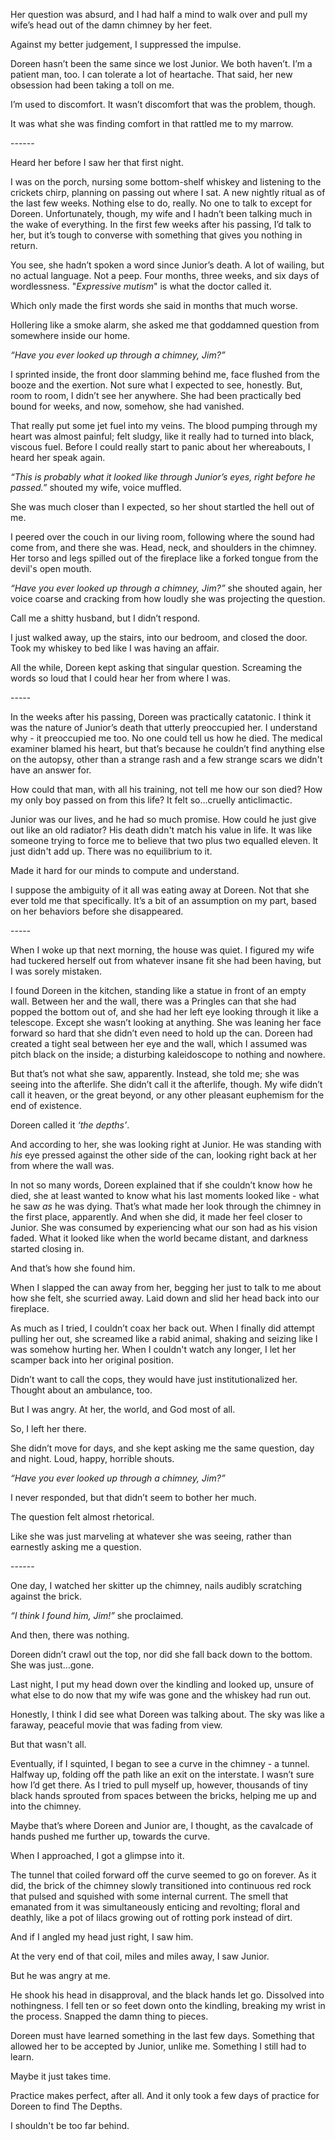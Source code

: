 Her question was absurd, and I had half a mind to walk over and pull my wife’s head out of the damn chimney by her feet. 

Against my better judgement, I suppressed the impulse.

Doreen hasn’t been the same since we lost Junior. We both haven’t. I’m a patient man, too. I can tolerate a lot of heartache. That said, her new obsession had been taking a toll on me. 

I’m used to discomfort. It wasn’t discomfort that was the problem, though. 

It was what she was finding comfort in that rattled me to my marrow.

\------

Heard her before I saw her that first night.

I was on the porch, nursing some bottom-shelf whiskey and listening to the crickets chirp, planning on passing out where I sat. A new nightly ritual as of the last few weeks. Nothing else to do, really. No one to talk to except for Doreen. Unfortunately, though, my wife and I hadn’t been talking much in the wake of everything. In the first few weeks after his passing, I’d talk to her, but it’s tough to converse with something that gives you nothing in return.

You see, she hadn’t spoken a word since Junior’s death. A lot of wailing, but no actual language. Not a peep. Four months, three weeks, and six days of wordlessness. "*Expressive mutism*" is what the doctor called it.

Which only made the first words she said in months that much worse. 

Hollering like a smoke alarm, she asked me that goddamned question from somewhere inside our home.

*“Have you ever looked up through a chimney, Jim?”*

I sprinted inside, the front door slamming behind me, face flushed from the booze and the exertion. Not sure what I expected to see, honestly. But, room to room, I didn’t see her anywhere. She had been practically bed bound for weeks, and now, somehow, she had vanished. 

That really put some jet fuel into my veins. The blood pumping through my heart was almost painful; felt sludgy, like it really had to turned into black, viscous fuel. Before I could really start to panic about her whereabouts, I heard her speak again.

*“This is probably what it looked like through Junior’s eyes, right before he passed.”* shouted my wife, voice muffled.

She was much closer than I expected, so her shout startled the hell out of me.

I peered over the couch in our living room, following where the sound had come from, and there she was. Head, neck, and shoulders in the chimney. Her torso and legs spilled out of the fireplace like a forked tongue from the devil's open mouth.

*“Have you ever looked up through a chimney, Jim?”* she shouted again, her voice coarse and cracking from how loudly she was projecting the question.

Call me a shitty husband, but I didn’t respond. 

I just walked away, up the stairs, into our bedroom, and closed the door. Took my whiskey to bed like I was having an affair.

All the while, Doreen kept asking that singular question. Screaming the words so loud that I could hear her from where I was.

\-----

In the weeks after his passing, Doreen was practically catatonic. I think it was the nature of Junior’s death that utterly preoccupied her. I understand why - it preoccupied me too. No one could tell us how he died. The medical examiner blamed his heart, but that’s because he couldn’t find anything else on the autopsy, other than a strange rash and a few strange scars we didn't have an answer for. 

How could that man, with all his training, not tell me how our son died? How my only boy passed on from this life? It felt so…cruelly anticlimactic. 

Junior was our lives, and he had so much promise. How could he just give out like an old radiator? His death didn't match his value in life. It was like someone trying to force me to believe that two plus two equalled eleven. It just didn't add up. There was no equilibrium to it. 

Made it hard for our minds to compute and understand.

I suppose the ambiguity of it all was eating away at Doreen. Not that she ever told me that specifically. It’s a bit of an assumption on my part, based on her behaviors before she disappeared. 

\-----

When I woke up that next morning, the house was quiet. I figured my wife had tuckered herself out from whatever insane fit she had been having, but I was sorely mistaken. 

I found Doreen in the kitchen, standing like a statue in front of an empty wall. Between her and the wall, there was a Pringles can that she had popped the bottom out of, and she had her left eye looking through it like a telescope. Except she wasn’t looking at anything. She was leaning her face forward so hard that she didn’t even need to hold up the can. Doreen had created a tight seal between her eye and the wall, which I assumed was pitch black on the inside; a disturbing kaleidoscope to nothing and nowhere.

But that’s not what she saw, apparently. Instead, she told me; she was seeing into the afterlife. She didn’t call it the afterlife, though. My wife didn’t call it heaven, or the great beyond, or any other pleasant euphemism for the end of existence.

Doreen called it *‘the depths’*.

And according to her, she was looking right at Junior. He was standing with *his* eye pressed against the other side of the can, looking right back at her from where the wall was.

In not so many words, Doreen explained that if she couldn’t know how he died, she at least wanted to know what his last moments looked like - what he saw *as* he was dying. That’s what made her look through the chimney in the first place, apparently. And when she did, it made her feel closer to Junior. She was consumed by experiencing what our son had as his vision faded. What it looked like when the world became distant, and darkness started closing in.

And that’s how she found him.

When I slapped the can away from her, begging her just to talk to me about how she felt, she scurried away. Laid down and slid her head back into our fireplace.

As much as I tried, I couldn’t coax her back out. When I finally did attempt pulling her out, she screamed like a rabid animal, shaking and seizing like I was somehow hurting her. When I couldn't watch any longer, I let her scamper back into her original position.

Didn’t want to call the cops, they would have just institutionalized her. Thought about an ambulance, too. 

But I was angry. At her, the world, and God most of all.

So, I left her there. 

She didn’t move for days, and she kept asking me the same question, day and night. Loud, happy, horrible shouts. 

*“Have you ever looked up through a chimney, Jim?”*

I never responded, but that didn’t seem to bother her much.

The question felt almost rhetorical. 

Like she was just marveling at whatever she was seeing, rather than earnestly asking me a question.

\------

One day, I watched her skitter up the chimney, nails audibly scratching against the brick.

*“I think I found him, Jim!”* she proclaimed.

And then, there was nothing. 

Doreen didn’t crawl out the top, nor did she fall back down to the bottom. She was just…gone.

Last night, I put my head down over the kindling and looked up, unsure of what else to do now that my wife was gone and the whiskey had run out.

Honestly, I think I did see what Doreen was talking about. The sky was like a faraway, peaceful movie that was fading from view.

But that wasn't all. 

Eventually, if I squinted, I began to see a curve in the chimney - a tunnel. Halfway up, folding off the path like an exit on the interstate. I wasn’t sure how I’d get there. As I tried to pull myself up, however, thousands of tiny black hands sprouted from spaces between the bricks, helping me up and into the chimney.

Maybe that’s where Doreen and Junior are, I thought, as the cavalcade of hands pushed me further up, towards the curve.

When I approached, I got a glimpse into it. 

The tunnel that coiled forward off the curve seemed to go on forever. As it did, the brick of the chimney slowly transitioned into continuous red rock that pulsed and squished with some internal current. The smell that emanated from it was simultaneously enticing and revolting; floral and deathly, like a pot of lilacs growing out of rotting pork instead of dirt.

And if I angled my head just right, I saw him. 

At the very end of that coil, miles and miles away, I saw Junior. 

But he was angry at me. 

He shook his head in disapproval, and the black hands let go. Dissolved into nothingness. I fell ten or so feet down onto the kindling, breaking my wrist in the process. Snapped the damn thing to pieces. 

Doreen must have learned something in the last few days. Something that allowed her to be accepted by Junior, unlike me. Something I still had to learn. 

Maybe it just takes time.

Practice makes perfect, after all. And it only took a few days of practice for Doreen to find The Depths. 

I shouldn't be too far behind. 